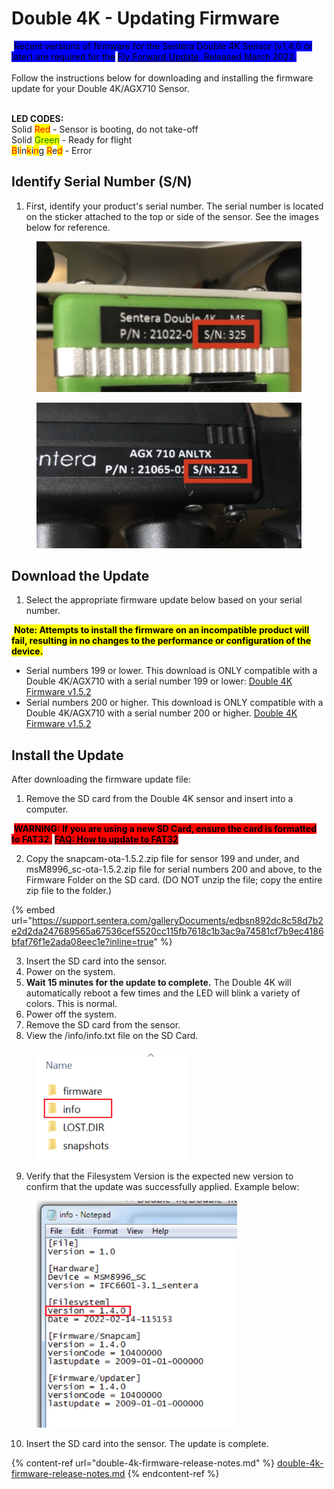# Double 4K - Updating Firmware

<img src="https://img.zohostatic.com/zde/static/images/info.png" alt="" data-size="line"> <mark style="background-color:blue;">Recent versions of firmware for the Sentera Double 4K Sensor (v1.4.0 or later) are required for the</mark> [<mark style="background-color:blue;">Fly Forward Update</mark>](https://support.sentera.com/portal/en/kb/articles/march-2022-fly-forward-update)<mark style="background-color:blue;">. Released March 2022.</mark>\
\
Follow the instructions below for downloading and installing the firmware update for your Double 4K/AGX710 Sensor.

\
**LED CODES:**\
Solid <mark style="color:red;">Red</mark> - Sensor is booting, do not take-off\
Solid <mark style="color:green;">Green</mark> - Ready for flight\
<mark style="color:red;">B</mark>l<mark style="color:red;">i</mark>n<mark style="color:red;">k</mark>i<mark style="color:red;">n</mark>g <mark style="color:red;">R</mark>e<mark style="color:red;">d</mark> - Error

## Identify Serial Number (S/N) <a href="#id-1_identify_serial_number_sn" id="id-1_identify_serial_number_sn"></a>

1. First, identify your product's serial number. The serial number is located on the sticker attached to the top or side of the sensor. See the images below for reference.&#x20;

<div align="left"><figure><img src="../../.gitbook/assets/image (171).png" alt=""><figcaption></figcaption></figure></div>

<div align="left"><figure><img src="../../.gitbook/assets/image (172).png" alt=""><figcaption></figcaption></figure></div>

## Download the Update <a href="#id-2_download_the_update" id="id-2_download_the_update"></a>

1. Select the appropriate firmware update below based on your serial number.&#x20;

<img src="https://img.zohostatic.com/zde/static/images/file.png" alt="" data-size="line"> <mark style="background-color:yellow;">**Note: Attempts to install the firmware on an incompatible product will fail, resulting in no changes to the performance or configuration of the device.**</mark>

* Serial numbers 199 or lower. This download is ONLY compatible with a Double 4K/AGX710 with a serial number 199 or lower: [Double 4K Firmware v1.5.2](https://workdrive.zohoexternal.com/external/fca81847948fdc6d939b50ded2ebef149ecbd49c5588ae40bf89fea767c54725/download)
* Serial numbers 200 or higher. This download is ONLY compatible with a Double 4K/AGX710 with a serial number 200 or higher. [Double 4K Firmware v1.5.2](https://workdrive.zohoexternal.com/external/529ecbb571e52de36aa3eb177c0b0dbfaed2c79d679645a2ee8ac85b083d1be7/download)

## Install the Update <a href="#id-3_install_the_update" id="id-3_install_the_update"></a>

After downloading the firmware update file:

1. Remove the SD card from the Double 4K sensor and insert into a computer.

<img src="https://img.zohostatic.com/zde/static/images/caution.png" alt="" data-size="line">  <mark style="background-color:red;">**WARNING: If you are using a new SD Card, ensure the card is formatted to FAT32.**</mark> [<mark style="background-color:red;">**FAQ: How to update to FAT32**</mark>](https://support.sentera.com/portal/en/kb/articles/formatting-sentera-mi)

2. Copy the snapcam-ota-1.5.2.zip file for sensor 199 and under, and msM8996\_sc-ota-1.5.2.zip file for serial numbers 200 and above, to the Firmware Folder on the SD card. (DO NOT unzip the file; copy the entire zip file to the folder.)

{% embed url="https://support.sentera.com/galleryDocuments/edbsn892dc8c58d7b2e2d2da247689565a67536cef5520cc115fb7618c1b3ac9a74581cf7b9ec4186bfaf76f1e2ada08eec1e?inline=true" %}

3. Insert the SD card into the sensor.
4. Power on the system.
5. **Wait 15 minutes for the update to complete.** The Double 4K will automatically reboot a few times and the LED will blink a variety of colors. This is normal.
6. Power off the system.
7. Remove the SD card from the sensor.
8. View the /info/info.txt file on the SD Card.

<div align="left"><figure><img src="../../.gitbook/assets/image (173).png" alt="" width="241"><figcaption></figcaption></figure></div>

9. Verify that the Filesystem Version is the expected new version to confirm that the update was successfully applied. Example below:

<div align="left"><figure><img src="../../.gitbook/assets/image (174).png" alt="" width="321"><figcaption></figcaption></figure></div>

10. Insert the SD card into the sensor. The update is complete.

{% content-ref url="double-4k-firmware-release-notes.md" %}
[double-4k-firmware-release-notes.md](double-4k-firmware-release-notes.md)
{% endcontent-ref %}

